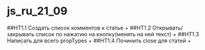 # js_ru_21_09

##HT1.1 Создать список комментов к статье +
##HT1.2 Открывать/закрывать список по нажатию на кнопку(менять на ней текст) +
##HT1.3 Написать для всего propTypes +
##HT1.4 Починить close для статей + 